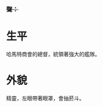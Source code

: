 <!-- TITLE: 西莎 -->
<!-- SUBTITLE: 西~~薩~~~~ -->
### ~~聲：~~
#  生平
哈馬特商會的總督，統領著強大的艦隊。
#  外貌
精靈，左眼帶著眼罩，會抽菸斗。